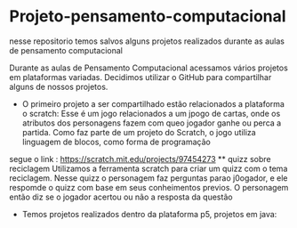 # Projeto-pensamento-computacional
nesse repositorio temos salvos alguns projetos realizados durante as aulas de pensamento computacional


Durante as aulas de Pensamento Computacional acessamos vários projetos em plataformas variadas. 
Decidimos utilizar o GitHub para compartilhar alguns de nossos projetos.

- O primeiro projeto a ser compartilhado estão relacionados a plataforma o scratch:
Esse é um jogo relacionados a um jpogo de cartas, onde os atributos dos 
personagens fazem com queo jogador ganhe ou perca a partida.
Como faz parte de um projeto do Scratch, o jogo utiliza linguagem de blocos, como forma de programação

segue o link : https://scratch.mit.edu/projects/97454273
 ** quizz sobre reciclagem
 Utilizamos a ferramenta scratch para criar um quizz com o tema reciclagem. Nesse quizz o personagem faz perguntas parao j0ogador, e ele respomde o quizz com base em seus conheimentos previos. O personagem então diz se o jogador acertou ou não a resposta da questão

- Temos projetos realizados dentro da plataforma p5, projetos em java:


